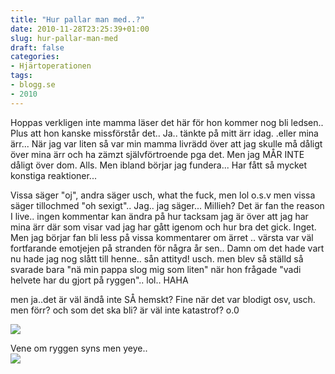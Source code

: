 ```yaml
---
title: "Hur pallar man med..?"
date: 2010-11-28T23:25:39+01:00
slug: hur-pallar-man-med
draft: false
categories:
- Hjärtoperationen
tags:
- blogg.se
- 2010
---
```

Hoppas verkligen inte mamma läser det här för hon kommer nog bli ledsen.. Plus att hon kanske missförstår det.. Ja.. tänkte på mitt ärr idag. .eller mina ärr... När jag var liten så var min mamma livrädd över att jag skulle må dåligt över mina ärr och ha zämzt självförtroende pga det. Men jag MÅR INTE dåligt över dom. Alls. Men ibland börjar jag fundera... Har fått så mycket konstiga reaktioner...  
  
Vissa säger "oj", andra säger usch, what the fuck, men lol o.s.v men vissa säger tillochmed "oh sexigt".. Jag.. jag säger... Millieh? Det är fan the reason I live.. ingen kommentar kan ändra på hur tacksam jag är över att jag har mina ärr där som visar vad jag har gått igenom och hur bra det gick. Inget. Men jag börjar fan bli less på vissa kommentarer om ärret .. värsta var väl fortfarande emotjejen på stranden för några år sen.. Damn om det hade vart nu hade jag nog slått till henne.. sån attityd! usch. men blev så ställd så svarade bara "nä min pappa slog mig som liten" när hon frågade "vadi  helvete har du gjort på ryggen".. lol.. HAHA  
  
men ja..det är väl ändå inte SÅ hemskt? Fine när det var blodigt osv, usch. men förr? och som det ska bli? är väl inte katastrof? o.0  
  
  
  
![](/assets/images/blogg.se/dsc_0084_116266953.jpg)  
  
  
Vene om ryggen syns men yeye..  
![](/assets/images/blogg.se/r0011530_119308748.jpg)